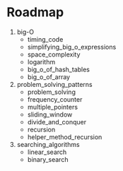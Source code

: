 <h1>Roadmap</h1>
<ol>
    <li>
    big-O
    <ul>
        <li>timing_code</li>
        <li>simplifying_big_o_expressions</li>
        <li>space_complexity</li>
        <li>logarithm</li>
        <li>big_o_of_hash_tables</li>
        <li>big_o_of_array</li>
    </ul>
    <li>
    problem_solving_patterns
    <ul>
        <li>problem_solving</li>
        <li>frequency_counter</li>
        <li>multiple_pointers</li>
        <li>sliding_window</li>
        <li>divide_and_conquer</li>
        <li>recursion</li>
        <li>helper_method_recursion</li>
    </ul>
    </li>
    <li>
    searching_algorithms
    <ul>
        <li>linear_search</li>
        <li>binary_search</li>
    </ul>
    </li>
</ol>